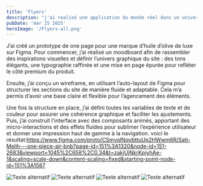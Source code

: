 ```yaml
---
title: 'Flyers'
description: "j'ai realisé une application du monde réel dans un univers de fiction." 
pubDate: 'mar 25 2025'
heroImage: '/Flyers-all.png'
---
```


J’ai créé un prototype de one page pour une marque d’huile d’olive de luxe sur Figma. Pour commencer, j’ai réalisé un moodboard afin de rassembler des inspirations visuelles et définir l’univers graphique du site : des tons élégants, une typographie raffinée et une mise en page épurée pour refléter le côté premium du produit.

Ensuite, j’ai conçu un wireframe, en utilisant l’auto-layout de Figma pour structurer les sections du site de manière fluide et adaptable. Cela m’a permis d’avoir une base claire et flexible pour l’agencement des éléments.

Une fois la structure en place, j’ai défini toutes les variables de texte et de couleur pour assurer une cohérence graphique et faciliter les ajustements. Puis, j’ai construit l’interface avec des composants animés, apportant des micro-interactions et des effets fluides pour sublimer l’expérience utilisateur et donner une impression haut de gamme à la navigation.
voici le résultat:https://www.figma.com/proto/CSmyqINqybttuUp2HWwm6R/Sati-Melih---one-piece-air-bnb?page-id=151%3A1320&node-id=151-2683&viewport=1045%2C658%2C0.34&t=zakjUjNkrKpjyhAe-1&scaling=scale-down&content-scaling=fixed&starting-point-node-id=151%3A1587

![Texte alternatif](/flyers-1.png)
![Texte alternatif](/flyers-2.png)
![Texte alternatif](/flyers-3.png)
![Texte alternatif](/flyers-4.png)
